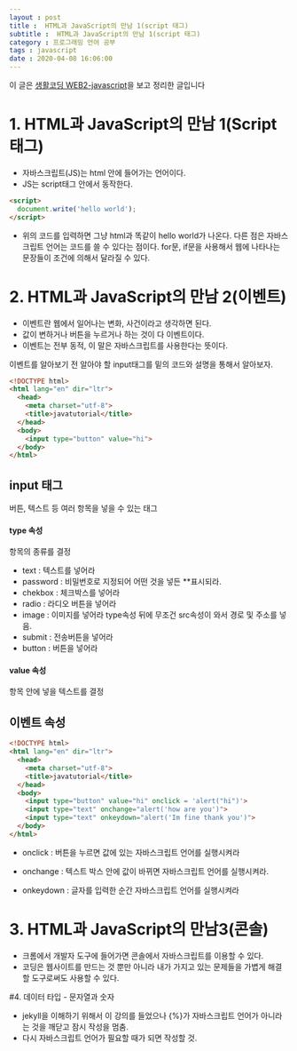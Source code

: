 ```yaml
---
layout : post
title :  HTML과 JavaScript의 만남 1(script 태그)
subtitle :  HTML과 JavaScript의 만남 1(script 태그)
category : 프로그래밍 언어 공부
tags : javascript
date : 2020-04-08 16:06:00
---
```


이 글은 [생활코딩 WEB2-javascript](https://opentutorials.org/course/3085)을 보고 정리한 글입니다


# 1. HTML과 JavaScript의 만남 1(Script 태그)

- 자바스크립트(JS)는 html 안에 들어가는 언어이다.  
- JS는 script태그 안에서 동작한다.

```html
<script>
  document.write('hello world');
</script>
```

- 위의 코드를 입력하면 그냥 html과 똑같이 hello world가 나온다. 다른 점은 자바스크립트 언어는 코드를 쓸 수 있다는 점이다. for문, if문을 사용해서 웹에 나타나는 문장들이 조건에 의해서 달라질 수 있다.

# 2. HTML과 JavaScript의 만남 2(이벤트)

- 이벤트란 웹에서 일어나는 변화, 사건이라고 생각하면 된다.  
- 값이 변하거나 버튼을 누르거나 하는 것이 다 이벤트이다.
- 이벤트는 전부 동적, 이 말은 자바스크립트를 사용한다는 뜻이다.    

이벤트를 알아보기 전 알아야 할 input태그를 밑의 코드와 설명을 통해서 알아보자.  


```html
<!DOCTYPE html>
<html lang="en" dir="ltr">
  <head>
    <meta charset="utf-8">
    <title>javatutorial</title>
  </head>
  <body>
    <input type="button" value="hi">
  </body>
</html>
```

## input 태그  
버튼, 텍스트 등 여러 항목을 넣을 수 있는 태그

#### type 속성
항목의 종류를 결정

- text : 텍스트를 넣어라  
- password : 비밀번호로 지정되어 어떤 것을 넣든 \*\*표시되라.  
- chekbox : 체크박스를 넣어라  
- radio : 라디오 버튼을 넣어라  
- image : 이미지를 넣어라 type속성 뒤에 무조건 src속성이 와서 경로 및 주소를 넣음.  
- submit : 전송버튼을 넣어라  
- button : 버튼을 넣어라  

#### value 속성  
항목 안에 넣을 텍스트를 결정  



## 이벤트 속성

```html
<!DOCTYPE html>
<html lang="en" dir="ltr">
  <head>
    <meta charset="utf-8">
    <title>javatutorial</title>
  </head>
  <body>
    <input type="button" value="hi" onclick = 'alert("hi")'>
    <input type="text" onchange="alert('how are you')">
    <input type="text" onkeydown="alert('Im fine thank you')">
  </body>
</html>
```

- onclick : 버튼을 누르면 값에 있는 자바스크립트 언어를 실행시켜라

- onchange : 텍스트 박스 안에 값이 바뀌면 자바스크립트 언어를 실행시켜라.

- onkeydown : 글자를 입력한 순간 자바스크립트 언어를 실행시켜라


# 3. HTML과 JavaScript의 만남3(콘솔)

- 크롬에서 개발자 도구에 들어가면 콘솔에서 자바스크립트를 이용할 수 있다.  
- 코딩은 웹사이트를 만드는 것 뿐만 아니라 내가 가지고 있는 문제들을 가볍게 해결할 도구로써도 사용할 수 있다.


#4. 데이터 타입 - 문자열과 숫자  



- jekyll을 이해하기 위해서 이 강의를 들었으나 \{%\}가 자바스크립트 언어가 아니라는 것을 깨닫고 잠시 작성을 멈춤.   
- 다시 자바스크립트 언어가 필요할 때가 되면 작성할 것.
